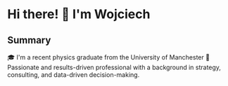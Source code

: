 # Hi there! 👋 I'm Wojciech

## Summary

🎓 I'm a recent physics graduate from the University of Manchester
🚀 Passionate and results-driven professional with a background in strategy, consulting, and data-driven decision-making.
